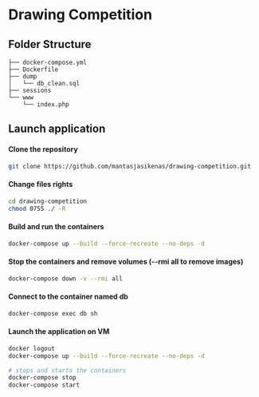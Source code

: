 # Drawing Competition

## Folder Structure

```
├── docker-compose.yml
├── Dockerfile
├── dump
│   └── db_clean.sql
├── sessions
└── www
    └── index.php
```

## Launch application

#### Clone the repository

```bash
git clone https://github.com/mantasjasikenas/drawing-competition.git
```

#### Change files rights

```bash
cd drawing-competition
chmod 0755 ./ -R
```

#### Build and run the containers

```bash
docker-compose up --build --force-recreate --no-deps -d
```

#### Stop the containers and remove volumes (--rmi all to remove images)

```bash
docker-compose down -v --rmi all
```

#### Connect to the container named db

```bash
docker-compose exec db sh
```

#### Launch the application on VM

```bash
docker logout
docker-compose up --build --force-recreate --no-deps -d

# stops and starts the containers
docker-compose stop
docker-compose start
```
